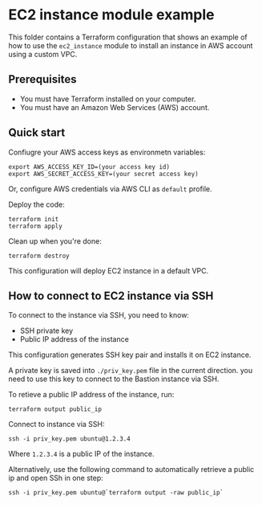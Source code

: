 # EC2 instance module example

This folder contains a Terraform configuration that shows an example of how to use the `ec2_instance` module 
to install an instance in AWS account using a custom VPC.

## Prerequisites

- You must have Terraform installed on your computer.
- You must have an Amazon Web Services (AWS) account.

## Quick start

Confiugre your AWS access keys as environmetn variables:

    export AWS_ACCESS_KEY_ID=(your access key id)
    export AWS_SECRET_ACCESS_KEY=(your secret access key)

Or, configure AWS credentials via AWS CLI as `default` profile.

Deploy the code:

    terraform init
    terraform apply

Clean up when you're done:

    terraform destroy

This configuration will deploy EC2 instance in a default VPC.

## How to connect to EC2 instance via SSH

To connect to the instance via SSH, you need to know:

- SSH private key
- Public IP address of the instance

This configuration generates SSH key pair and installs it on EC2 instance.

A private key is saved into `./priv_key.pem` file in the current direction. you need to use this key to connect to the Bastion instance via SSH.

To retieve a public IP address of the instance, run:

    terraform output public_ip

Connect to instance via SSH:

    ssh -i priv_key.pem ubuntu@1.2.3.4

Where `1.2.3.4` is a public IP of the instance.

Alternatively, use the following command to automatically retrieve a public ip and open SSh in one step:

    ssh -i priv_key.pem ubuntu@`terraform output -raw public_ip`
